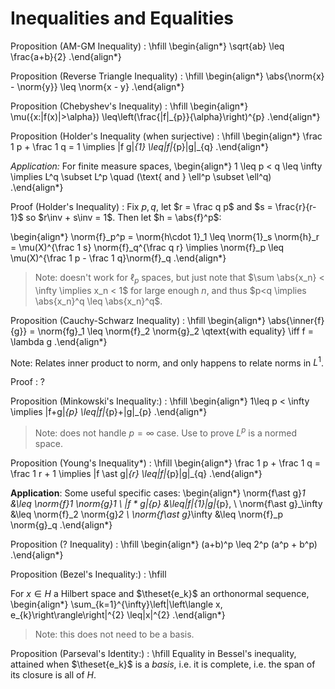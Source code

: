 # Inequalities and Equalities

Proposition (AM-GM Inequality)
:	\hfill
  \begin{align*}
  \sqrt{ab} \leq \frac{a+b}{2}
  .\end{align*}

Proposition (Reverse Triangle Inequality)
:	\hfill
  \begin{align*}
  \abs{\norm{x} - \norm{y}} \leq \norm{x - y}
  .\end{align*}

Proposition (Chebyshev's Inequality)
:	\hfill
  \begin{align*}
  \mu(\{x:|f(x)|>\alpha\}) \leq\left(\frac{\|f\|_{p}}{\alpha}\right)^{p}
  .\end{align*}

Proposition (Holder's Inequality (when surjective)
:	\hfill
  \begin{align*}
  \frac 1 p + \frac 1 q = 1 \implies \|f g\|_{1} \leq\|f\|_{p}\|g\|_{q}
  .\end{align*}

*Application:*
For finite measure spaces,
\begin{align*}
1 \leq p < q \leq \infty \implies L^q \subset L^p \quad (\text{ and } \ell^p \subset \ell^q)
.\end{align*}

Proof (Holder's Inequality) 
: Fix $p, q$, let $r = \frac q p$ and $s = \frac{r}{r-1}$ so $r\inv + s\inv = 1$.
  Then let $h = \abs{f}^p$:
  
  \begin{align*}
  \norm{f}_p^p 
  = \norm{h\cdot 1}_1 \leq \norm{1}_s \norm{h}_r 
  = \mu(X)^{\frac 1 s} \norm{f}_q^{\frac q r}
  \implies \norm{f}_p 
  \leq \mu(X)^{\frac 1 p - \frac 1 q}\norm{f}_q
  .\end{align*}

> Note: doesn't work for $\ell_p$ spaces, but just note that $\sum \abs{x_n} < \infty \implies x_n < 1$ for large enough $n$, and thus $p<q \implies \abs{x_n}^q \leq \abs{x_n}^q$.

Proposition (Cauchy-Schwarz Inequality)
:	\hfill
  \begin{align*}
  \abs{\inner{f}{g}} = \norm{fg}_1 \leq \norm{f}_2 \norm{g}_2
  \qtext{with equality} \iff f = \lambda g
  .\end{align*}

Note: Relates inner product to norm, and only happens to relate norms in $L^1$.

Proof
: ?



Proposition (Minkowski's Inequality:)
:	\hfill
  \begin{align*}
  1\leq p < \infty \implies \|f+g\|_{p} \leq\|f\|_{p}+\|g\|_{p}
  .\end{align*}

> Note: does not handle $p=\infty$ case.
> Use to prove $L^p$ is a normed space.

Proposition (Young's Inequality*)
:	\hfill
\begin{align*}
\frac 1 p + \frac 1 q = \frac 1 r + 1 \implies
\|f \ast g\|_{r} \leq\|f\|_{p}\|g\|_{q}
.\end{align*}

**Application**:
Some useful specific cases:
\begin{align*}
\norm{f\ast g}_1 &\leq \norm{f}_1 \norm{g}_1 \\
\|f * g\|_{p} &\leq\|f\|_{1}\|g\|_{p}, \\
\norm{f\ast g}_\infty &\leq \norm{f}_2 \norm{g}_2 \\
\norm{f\ast g}_\infty &\leq \norm{f}_p \norm{g}_q
.\end{align*}

Proposition (? Inequality)
:	\hfill
\begin{align*}
(a+b)^p \leq 2^p (a^p + b^p)
.\end{align*}

Proposition (Bezel's Inequality:)
:	\hfill

For $x\in H$ a Hilbert space and $\theset{e_k}$ an orthonormal sequence,
\begin{align*}
\sum_{k=1}^{\infty}\left|\left\langle x, e_{k}\right\rangle\right|^{2} \leq\|x\|^{2}
.\end{align*}

> Note: this does not need to be a basis.

Proposition (Parseval's Identity:)
:	\hfill
Equality in Bessel's inequality, attained when $\theset{e_k}$ is a *basis*, i.e. it is complete, i.e. the span of its closure is all of $H$.
